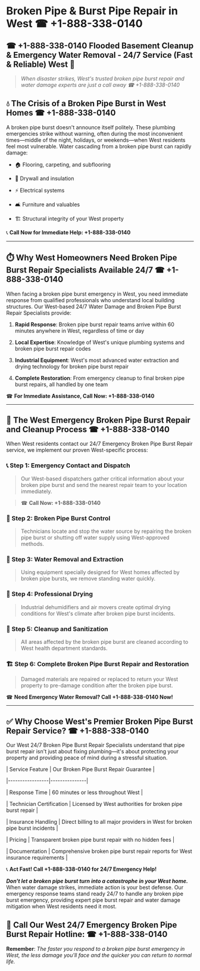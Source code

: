 # Broken Pipe & Burst Pipe Repair in West ☎ +1-888-338-0140  
## ☎ +1-888-338-0140 Flooded Basement Cleanup & Emergency Water Removal - 24/7 Service (Fast & Reliable) West 🚨  

> *When disaster strikes, West's trusted broken pipe burst repair and water damage experts are just a call away ☎ +1-888-338-0140*  

## 💧 The Crisis of a Broken Pipe Burst in West Homes ☎ +1-888-338-0140  

A broken pipe burst doesn't announce itself politely. These plumbing emergencies strike without warning, often during the most inconvenient times—middle of the night, holidays, or weekends—when West residents feel most vulnerable. Water cascading from a broken pipe burst can rapidly damage:  

* 🏠 Flooring, carpeting, and subflooring  
* 🧱 Drywall and insulation  
* ⚡ Electrical systems  
* 🛋️ Furniture and valuables  
* 🏗️ Structural integrity of your West property  

📞 **Call Now for Immediate Help: +1-888-338-0140**  

---  

## ⏱️ Why West Homeowners Need Broken Pipe Burst Repair Specialists Available 24/7 ☎ +1-888-338-0140  

When facing a broken pipe burst emergency in West, you need immediate response from qualified professionals who understand local building structures. Our West-based 24/7 Water Damage and Broken Pipe Burst Repair Specialists provide:  

1. **Rapid Response**: Broken pipe burst repair teams arrive within 60 minutes anywhere in West, regardless of time or day  
2. **Local Expertise**: Knowledge of West's unique plumbing systems and broken pipe burst repair codes  
3. **Industrial Equipment**: West's most advanced water extraction and drying technology for broken pipe burst repair  
4. **Complete Restoration**: From emergency cleanup to final broken pipe burst repairs, all handled by one team  

☎ **For Immediate Assistance, Call Now: +1-888-338-0140**  

---  

## 🔧 The West Emergency Broken Pipe Burst Repair and Cleanup Process ☎ +1-888-338-0140  

When West residents contact our 24/7 Emergency Broken Pipe Burst Repair service, we implement our proven West-specific process:  

### 📞 Step 1: Emergency Contact and Dispatch  
> Our West-based dispatchers gather critical information about your broken pipe burst and send the nearest repair team to your location immediately.  
> ☎ **Call Now: +1-888-338-0140**  

### 🚿 Step 2: Broken Pipe Burst Control  
> Technicians locate and stop the water source by repairing the broken pipe burst or shutting off water supply using West-approved methods.  

### 🌊 Step 3: Water Removal and Extraction  
> Using equipment specially designed for West homes affected by broken pipe bursts, we remove standing water quickly.  

### 💨 Step 4: Professional Drying  
> Industrial dehumidifiers and air movers create optimal drying conditions for West's climate after broken pipe burst incidents.  

### 🧼 Step 5: Cleanup and Sanitization  
> All areas affected by the broken pipe burst are cleaned according to West health department standards.  

### 🏗️ Step 6: Complete Broken Pipe Burst Repair and Restoration  
> Damaged materials are repaired or replaced to return your West property to pre-damage condition after the broken pipe burst.  

☎ **Need Emergency Water Removal? Call +1-888-338-0140 Now!**  

---  

## ✅ Why Choose West's Premier Broken Pipe Burst Repair Service? ☎ +1-888-338-0140  

Our West 24/7 Broken Pipe Burst Repair Specialists understand that pipe burst repair isn't just about fixing plumbing—it's about protecting your property and providing peace of mind during a stressful situation.  

| Service Feature | Our Broken Pipe Burst Repair Guarantee |  
|-----------------|---------------|  
| Response Time | 60 minutes or less throughout West |  
| Technician Certification | Licensed by West authorities for broken pipe burst repair |  
| Insurance Handling | Direct billing to all major providers in West for broken pipe burst incidents |  
| Pricing | Transparent broken pipe burst repair with no hidden fees |  
| Documentation | Comprehensive broken pipe burst repair reports for West insurance requirements |  

📞 **Act Fast! Call +1-888-338-0140 for 24/7 Emergency Help!**  

***Don't let a broken pipe burst turn into a catastrophe in your West home.*** When water damage strikes, immediate action is your best defense. Our emergency response teams stand ready 24/7 to handle any broken pipe burst emergency, providing expert pipe burst repair and water damage mitigation when West residents need it most.  

## 📱 Call Our West 24/7 Emergency Broken Pipe Burst Repair Hotline: ☎ +1-888-338-0140  

**Remember**: *The faster you respond to a broken pipe burst emergency in West, the less damage you'll face and the quicker you can return to normal life.*